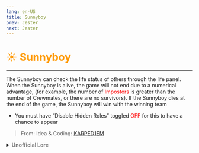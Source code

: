```yaml
---
lang: en-US
title: Sunnyboy
prev: Jester
next: Jester
---
```


# <font color="#ff9902">☀️ <b>Sunnyboy</b></font> <Badge text="Hidden" type="tip" vertical="middle"/>
---

The Sunnyboy can check the life status of others through the life panel. When the Sunnyboy is alive, the game will not end due to a numerical advantage, (for example, the number of <font color=red>Impostors</font> is greater than the number of Crewmates, or there are no survivors). If the Sunnyboy dies at the end of the game, the Sunnyboy will win with the winning team
* You must have “Disable Hidden Roles” toggled <font color=red>OFF</font> for this to have a chance to appear

> From: Idea & Coding: [KARPED1EM](https://github.com/KARPED1EM)

<details>
<summary><b><font color=gray>Unofficial Lore</font></b></summary>

Placeholder: This role is a ROLE OH EM GOSH
> Submitted by: Member
</details>